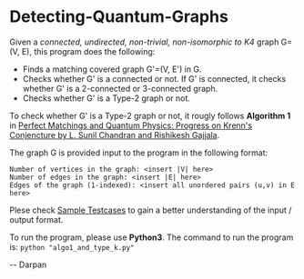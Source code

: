 # Detecting-Quantum-Graphs

Given a _connected, undirected, non-trivial, non-isomorphic to K4_ graph G=(V, E), this program does the following:
- Finds a matching covered graph G'=(V, E') in G.
- Checks whether G' is a connected or not. If G' is connected, it checks whether G' is a 2-connected or 3-connected graph.
- Checks whether G' is a Type-2 graph or not.

To check whether G' is a Type-2 graph or not, it rougly follows **Algorithm 1** in [Perfect Matchings and Quantum Physics: Progress on Krenn's Conjencture by L. Sunil Chandran and Rishikesh Gajjala](/2202.05562.pdf).

The graph G is provided input to the program in the following format:
```
Number of vertices in the graph: <insert |V| here>
Number of edges in the graph: <insert |E| here>
Edges of the graph (1-indexed): <insert all unordered pairs (u,v) in E here>
```

Plese check [Sample Testcases](/sample_testcases.txt) to gain a better understanding of the input / output format.

To run the program, please use **Python3**.
The command to run the program is:
`python "algo1_and_type_k.py"`

-- Darpan
